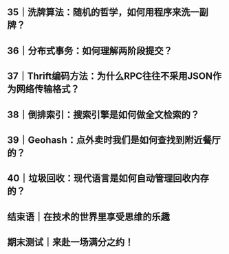 ## 35｜洗牌算法：随机的哲学，如何用程序来洗一副牌？

## 36｜分布式事务：如何理解两阶段提交？

## 37｜Thrift编码方法：为什么RPC往往不采用JSON作为网络传输格式？

## 38｜倒排索引：搜索引擎是如何做全文检索的？

## 39｜Geohash：点外卖时我们是如何查找到附近餐厅的？

## 40｜垃圾回收：现代语言是如何自动管理回收内存的？

## 结束语｜在技术的世界里享受思维的乐趣

## 期末测试｜来赴一场满分之约！
